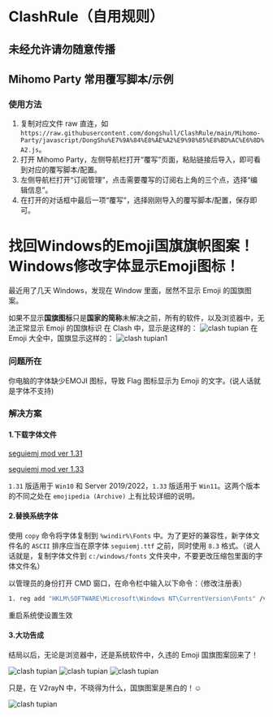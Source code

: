 # ClashRule（自用规则）

## 未经允许请勿随意传播

## Mihomo Party 常用覆写脚本/示例

### 使用方法

1. 复制对应文件 raw 直连，如 `https://raw.githubusercontent.com/dongshull/ClashRule/main/Mihomo-Party/javascript/DongShu%E7%9A%84%E8%AE%A2%E9%98%85%E8%BD%AC%E6%8D%A2.js`。
2. 打开 Mihomo Party，左侧导航栏打开“覆写”页面，粘贴链接后导入，即可看到对应的覆写脚本/配置。
3. 左侧导航栏打开“订阅管理”，点击需要覆写的订阅右上角的三个点，选择“编辑信息”。
4. 在打开的对话框中最后一项“覆写”，选择刚刚导入的覆写脚本/配置，保存即可。

# 找回Windows的Emoji国旗旗帜图案！Windows修改字体显示Emoji图标！

最近用了几天 Windows，发现在 Window 里面，居然不显示 Emoji 的国旗图案。

如果不显示**国旗图标**只是**国家的简称**未解决之前，所有的软件，以及浏览器中，无法正常显示 Emoji 的国旗标识
在 Clash 中，显示是这样的：
![clash tupian](https://v2rayssr.com/wp-content/uploads/2024/08/a.png)
在 Emoji 大全中，国旗显示这样的：
![clash tupian1](https://v2rayssr.com/wp-content/uploads/2024/08/b.png)

### 问题所在

你电脑的字体缺少EMOJI 图标，导致 Flag 图标显示为 Emoji 的文字。(说人话就是字体不支持)

### 解决方案

#### 1.下载字体文件
[seguiemj mod ver 1.31](https://github.com/dongshull/ClashRule/main/1.31/seguiemj_mod.ttf)

[seguiemj mod ver 1.33](https://github.com/dongshull/ClashRule/main/1.33/seguiemj_mod.ttf)

`1.31` 版适用于 `Win10` 和 Server 2019/2022，`1.33` 版适用于 `Win11`。这两个版本的不同之处在 `emojipedia (Archive)` 上有比较详细的说明。

#### 2.替换系统字体

使用 `copy` 命令将字体复制到 `%windir%\Fonts` 中。为了更好的兼容性，新字体文件名的 `ASCII` 排序应当在原字体 `seguiemj.ttf` 之前，同时使用 `8.3` 格式。（说人话就是，复制字体文件到 `c:/windows/fonts` 文件夹中，不要更改压缩包里面的字体文件名）

以管理员的身份打开 CMD 窗口，在命令栏中输入以下命令：（修改注册表）

```bash
1. reg add "HKLM\SOFTWARE\Microsoft\Windows NT\CurrentVersion\Fonts" /v "Segoe UI Emoji (TrueType)" /d segoeemj.ttf /f
```

重启系统使设置生效

#### 3.大功告成

结局以后，无论是浏览器中，还是系统软件中，久违的 Emoji 国旗图案回来了！

![clash tupian](https://camo.githubusercontent.com/b7b271dacdb992bbb59e270bcb3efe36d8ed50714df2d93039e5ebe096360fd8/68747470733a2f2f76327261797373722e636f6d2f77702d636f6e74656e742f75706c6f6164732f323032342f30382f612e706e67)
![clash tupian](https://v2rayssr.com/wp-content/uploads/2024/08/f.png)
![clash tupian](https://v2rayssr.com/wp-content/uploads/2024/08/d.png)

只是，在 V2rayN 中，不晓得为什么，国旗图案是黑白的！☺

![clash tupian](https://v2rayssr.com/wp-content/uploads/2024/08/ff.png)